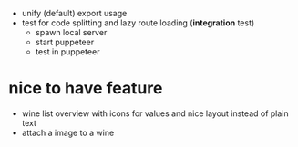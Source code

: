 - unify (default) export usage
- test for code splitting and lazy route loading (**integration** test)
  - spawn local server
  - start puppeteer
  - test in puppeteer

# nice to have feature
- wine list overview with icons for values and nice layout instead of plain text
- attach a image to a wine
